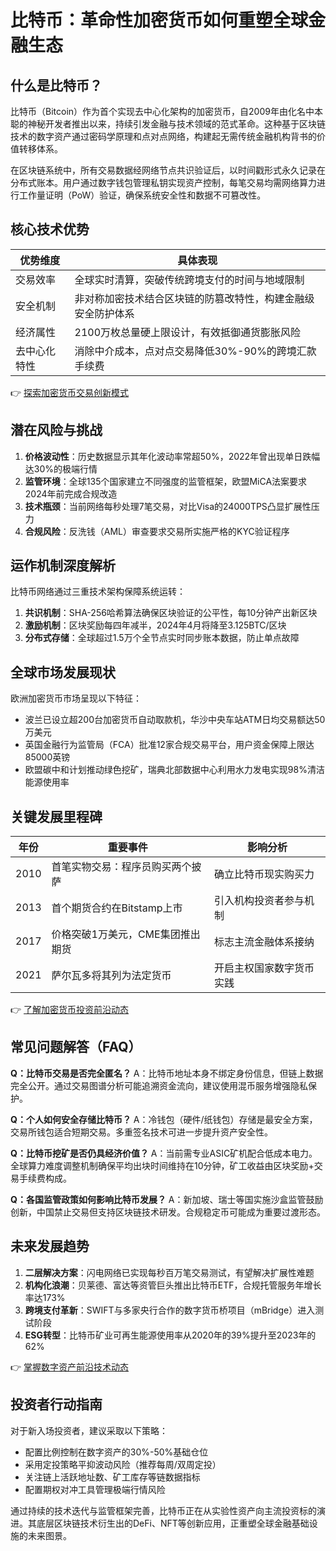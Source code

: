 # 比特币：革命性加密货币如何重塑全球金融生态

## 什么是比特币？

比特币（Bitcoin）作为首个实现去中心化架构的加密货币，自2009年由化名中本聪的神秘开发者推出以来，持续引发金融与技术领域的范式革命。这种基于区块链技术的数字资产通过密码学原理和点对点网络，构建起无需传统金融机构背书的价值转移体系。

在区块链系统中，所有交易数据经网络节点共识验证后，以时间戳形式永久记录在分布式账本。用户通过数字钱包管理私钥实现资产控制，每笔交易均需网络算力进行工作量证明（PoW）验证，确保系统安全性和数据不可篡改性。

## 核心技术优势

| 优势维度       | 具体表现                                                                 |
|----------------|--------------------------------------------------------------------------|
| 交易效率       | 全球实时清算，突破传统跨境支付的时间与地域限制                            |
| 安全机制       | 非对称加密技术结合区块链的防篡改特性，构建金融级安全防护体系              |
| 经济属性       | 2100万枚总量硬上限设计，有效抵御通货膨胀风险                              |
| 去中心化特性   | 消除中介成本，点对点交易降低30%-90%的跨境汇款手续费                      |

👉 [探索加密货币交易创新模式](https://bit.ly/okx_welcome)

## 潜在风险与挑战

1. **价格波动性**：历史数据显示其年化波动率常超50%，2022年曾出现单日跌幅达30%的极端行情
2. **监管环境**：全球135个国家建立不同强度的监管框架，欧盟MiCA法案要求2024年前完成合规改造
3. **技术瓶颈**：当前网络每秒处理7笔交易，对比Visa的24000TPS凸显扩展性压力
4. **合规风险**：反洗钱（AML）审查要求交易所实施严格的KYC验证程序

## 运作机制深度解析

比特币网络通过三重技术架构保障系统运转：
1. **共识机制**：SHA-256哈希算法确保区块验证的公平性，每10分钟产出新区块
2. **激励机制**：区块奖励每四年减半，2024年4月将降至3.125BTC/区块
3. **分布式存储**：全球超过1.5万个全节点实时同步账本数据，防止单点故障

## 全球市场发展现状

欧洲加密货币市场呈现以下特征：
- 波兰已设立超200台加密货币自动取款机，华沙中央车站ATM日均交易额达50万美元
- 英国金融行为监管局（FCA）批准12家合规交易平台，用户资金保障上限达85000英镑
- 欧盟碳中和计划推动绿色挖矿，瑞典北部数据中心利用水力发电实现98%清洁能源使用率

## 关键发展里程碑

| 年份   | 重要事件                           | 影响分析                     |
|--------|------------------------------------|------------------------------|
| 2010   | 首笔实物交易：程序员购买两个披萨   | 确立比特币现实购买力         |
| 2013   | 首个期货合约在Bitstamp上市         | 引入机构投资者参与机制       |
| 2017   | 价格突破1万美元，CME集团推出期货   | 标志主流金融体系接纳         |
| 2021   | 萨尔瓦多将其列为法定货币           | 开启主权国家数字货币实践     |

👉 [了解加密货币投资前沿动态](https://bit.ly/okx_welcome)

## 常见问题解答（FAQ）

**Q：比特币交易是否完全匿名？**
A：比特币地址本身不绑定身份信息，但链上数据完全公开。通过交易图谱分析可能追溯资金流向，建议使用混币服务增强隐私保护。

**Q：个人如何安全存储比特币？**
A：冷钱包（硬件/纸钱包）存储是最安全方案，交易所钱包适合短期交易。多重签名技术可进一步提升资产安全性。

**Q：比特币挖矿是否仍具经济价值？**
A：当前需专业ASIC矿机配合低成本电力。全球算力难度调整机制确保平均出块时间维持在10分钟，矿工收益由区块奖励+交易手续费构成。

**Q：各国监管政策如何影响比特币发展？**
A：新加坡、瑞士等国实施沙盒监管鼓励创新，中国禁止交易但支持区块链技术研发。合规稳定币可能成为重要过渡形态。

## 未来发展趋势

1. **二层解决方案**：闪电网络已实现每秒百万笔交易测试，有望解决扩展性难题
2. **机构化浪潮**：贝莱德、富达等资管巨头推出比特币ETF，合规托管服务年增长率达173%
3. **跨境支付革新**：SWIFT与多家央行合作的数字货币桥项目（mBridge）进入测试阶段
4. **ESG转型**：比特币矿业可再生能源使用率从2020年的39%提升至2023年的62%

👉 [掌握数字资产前沿技术动态](https://bit.ly/okx_welcome)

## 投资者行动指南

对于新入场投资者，建议采取以下策略：
- 配置比例控制在数字资产的30%-50%基础仓位
- 采用定投策略平抑波动风险（推荐每周/双周定投）
- 关注链上活跃地址数、矿工库存等链数据指标
- 配置期权对冲工具管理极端行情风险

通过持续的技术迭代与监管框架完善，比特币正在从实验性资产向主流投资标的演进。其底层区块链技术衍生出的DeFi、NFT等创新应用，正重塑全球金融基础设施的未来图景。